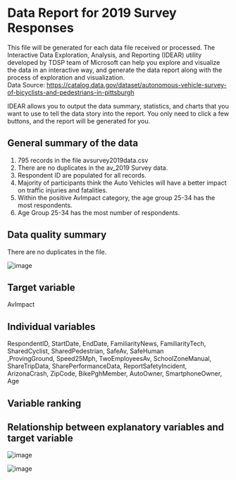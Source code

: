 # Data Report for 2019 Survey Responses
This file will be generated for each data file received or processed. The Interactive Data Exploration, Analysis, and Reporting (IDEAR) utility developed by TDSP team of Microsoft can help you explore and visualize the data in an interactive way, and generate the data report along with the process of exploration and visualization. <br>
Data Source: https://catalog.data.gov/dataset/autonomous-vehicle-survey-of-bicyclists-and-pedestrians-in-pittsburgh

IDEAR allows you to output the data summary, statistics, and charts that you want to use to tell the data story into the report. You only need to click a few buttons, and the report will be generated for you. 

## General summary of the data

1. 795 records in the file avsurvey2019data.csv <br>
2. There are no duplicates in the av_2019 Survey data. <br>
3. Respondent ID are populated for all records.  <br>
4. Majority of participants think the Auto Vehicles will have a better impact on traffic injuries and fatalities. <br>
5. Within the positive AvImpact category, the age group 25-34 has the most respondents. <br>
6. Age Group 25-34 has the most number of respondents. <br>

## Data quality summary
There are no duplicates in the file.

![image](https://github.com/CMU-SoftwareDesignforDS-Team/AutoVehicles/assets/75749274/3a42e552-8928-4baf-be1b-30dc215891af)



## Target variable
AvImpact

## Individual variables
RespondentID,  StartDate,  EndDate,  FamiliarityNews, FamiliarityTech, SharedCyclist, SharedPedestrian, SafeAv, SafeHuman <br>
,ProvingGround, Speed25Mph, TwoEmployeesAv, SchoolZoneManual, ShareTripData, SharePerformanceData, ReportSafetyIncident, ArizonaCrash, ZipCode, BikePghMember, AutoOwner, SmartphoneOwner, Age



## Variable ranking

## Relationship between explanatory variables and target variable
![image](https://github.com/CMU-SoftwareDesignforDS-Team/AutoVehicles/assets/75749274/82e1c3e3-d2cf-4553-8272-06f1ea1c7b17)

![image](https://github.com/CMU-SoftwareDesignforDS-Team/AutoVehicles/assets/75749274/8e5e889d-54cf-4533-89e5-320577462dfa)

